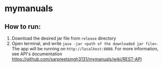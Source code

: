 # mymanuals


## How to run:
1. Download the desired jar file from `release` directory
2. Open terminal, and write `java -jar <path of the downloaded jar file>`. The app will be running on `http://localhost:8080`. For more information, see API's documentation https://github.com/sarpreetsingh3131/mymanuals/wiki/REST-API 